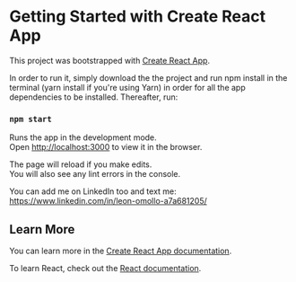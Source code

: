 # Getting Started with Create React App

This project was bootstrapped with [Create React App](https://github.com/facebook/create-react-app).

In order to run it, simply download the the project and run npm install in the terminal (yarn install if you're using Yarn) in order for all the app dependencies to be installed.
Thereafter, run: 

### `npm start`

Runs the app in the development mode.\
Open [http://localhost:3000](http://localhost:3000) to view it in the browser.

The page will reload if you make edits.\
You will also see any lint errors in the console.

You can add me on LinkedIn too and text me: https://www.linkedin.com/in/leon-omollo-a7a681205/

## Learn More

You can learn more in the [Create React App documentation](https://facebook.github.io/create-react-app/docs/getting-started).

To learn React, check out the [React documentation](https://reactjs.org/).
